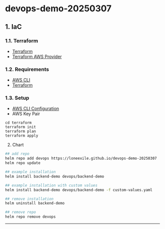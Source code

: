 # devops-demo-20250307

## 1. IaC
### 1.1. Terraform
- [Terraform](https://www.terraform.io/)
- [Terraform AWS Provider](https://registry.terraform.io/providers/hashicorp/aws/latest/docs)

<!-- req -->
### 1.2. Requirements
- [AWS CLI](https://aws.amazon.com/cli/)
- [Terraform](https://www.terraform.io/downloads.html)

### 1.3. Setup
- [AWS CLI Configuration](https://docs.aws.amazon.com/cli/latest/userguide/cli-configure-quickstart.html)
- AWS Key Pair

```
cd terraform
terraform init
terraform plan
terraform apply
```

2. Chart

```sh
## add repo
helm repo add devops https://loneexile.github.io/devops-demo-20250307
helm repo update

## example installation
helm install backend-demo devops/backend-demo

## example installation with custom values
helm install backend-demo devops/backend-demo -f custom-values.yaml

## remove installation
helm uninstall backend-demo

## remove repo
helm repo remove devops
```

---

